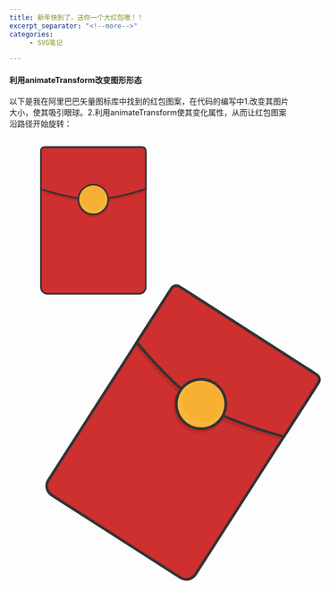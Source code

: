 ```yaml
---
title: 新年快到了，送你一个大红包嗷！！
excerpt_separator: "<!--more-->"
categories: 
     - SVG笔记

---
```



#### 利用animateTransform改变图形形态
<!--more-->
以下是我在阿里巴巴矢量图标库中找到的红包图案，在代码的编写中1.改变其图片大小，使其吸引眼球。2.利用animateTransform使其变化属性，从而让红包图案沿路径开始旋转：

<div>
<svg t="1610363986691" class="icon" viewBox="0 0 1024 1024" version="1.1" xmlns="http://www.w3.org/2000/svg" p-id="1234" width="300px" height="300px" >
	<path d="M792.7 960.2H232.6c-22.1 0-40-17.9-40-40v-816c0-22.1 17.9-40 40-40h560.1c22.1 0 40 17.9 40 40v816c0 22.1-17.9 40-40 40z" fill="#CE302F" p-id="1235">
		</path>
	<path d="M792.7 965.2H232.6c-24.8 0-45-20.2-45-45v-816c0-24.8 20.2-45 45-45h560.1c24.8 0 45 20.2 45 45v816c0 24.8-20.2 45-45 45z m-560.1-896c-19.3 0-35 15.7-35 35v816c0 19.3 15.7 35 35 35h560.1c19.3 0 35-15.7 35-35v-816c0-19.3-15.7-35-35-35H232.6z" fill="#333333" p-id="1236">
	    </path>
	<path d="M827.1 336.5S640 403.9 511.9 404.1c-125.7 0.2-313.3-67.6-313.3-67.6V87c0-12.6 9.4-22.7 21-22.7h586.5c11.6 0 21 10.2 21 22.7v249.5z" fill="#C12727" p-id="1237">
	   </path>
	<path d="M832.7 320.2s-190.6 63.4-321.1 63.6c-128 0.2-319.1-63.6-319.1-63.6V85.6c0-11.8 9.6-21.4 21.4-21.4h597.4c11.8 0 21.4 9.6 21.4 21.4v234.6z" fill="#CE302F" p-id="1238">
	   </path>
	<path d="M511 388.8c-127.3 0-318.1-63.2-320-63.8l-3.4-1.1V85.6c0-14.5 11.8-26.4 26.4-26.4h597.4c14.5 0 26.4 11.8 26.4 26.4v238.2l-3.4 1.1c-1.9 0.6-192.8 63.6-322.6 63.8-0.3 0.1-0.6 0.1-0.8 0.1z m-313.4-72.2c26.2 8.5 197.1 62.2 313.4 62.2h0.6c118.7-0.2 289.8-53.7 316.1-62.2v-231c0-9-7.3-16.4-16.4-16.4H214c-9 0-16.4 7.3-16.4 16.4v231z" fill="#333333" p-id="1239">
	    </path>
	<path d="M512.7 394.8m-97.1 0a97.1 97.1 0 1 0 194.2 0 97.1 97.1 0 1 0-194.2 0Z" fill="#C12727" p-id="1240">
		</path>
	<path d="M512.7 383.8m-90.7 0a90.7 90.7 0 1 0 181.4 0 90.7 90.7 0 1 0-181.4 0Z" fill="#F8B739" p-id="1241">
		</path>
	<path d="M512.7 479.5c-52.8 0-95.7-42.9-95.7-95.7s42.9-95.7 95.7-95.7c52.8 0 95.7 42.9 95.7 95.7s-43 95.7-95.7 95.7z m0-181.4c-47.2 0-85.7 38.4-85.7 85.7s38.4 85.7 85.7 85.7c47.2 0 85.7-38.4 85.7-85.7s-38.5-85.7-85.7-85.7z" fill="#333333" p-id="1242">
		</path>
	<path d="M512.7 372.8m-74.3 0a74.3 74.3 0 1 0 148.6 0 74.3 74.3 0 1 0-148.6 0Z" fill="#F7B034" p-id="1243">
		</path>
</svg>
</div>

<div>
<svg t="1610363986691" class="icon" viewBox="0 0 1024 1024" version="1.1" xmlns="http://www.w3.org/2000/svg" p-id="1234" width="500px" height="500px">
	<path d="M792.7 960.2H232.6c-22.1 0-40-17.9-40-40v-816c0-22.1 17.9-40 40-40h560.1c22.1 0 40 17.9 40 40v816c0 22.1-17.9 40-40 40z" fill="#CE302F" p-id="1235">
		</path>
	<path d="M792.7 965.2H232.6c-24.8 0-45-20.2-45-45v-816c0-24.8 20.2-45 45-45h560.1c24.8 0 45 20.2 45 45v816c0 24.8-20.2 45-45 45z m-560.1-896c-19.3 0-35 15.7-35 35v816c0 19.3 15.7 35 35 35h560.1c19.3 0 35-15.7 35-35v-816c0-19.3-15.7-35-35-35H232.6z" fill="#333333" p-id="1236">
	    </path>
	<path d="M827.1 336.5S640 403.9 511.9 404.1c-125.7 0.2-313.3-67.6-313.3-67.6V87c0-12.6 9.4-22.7 21-22.7h586.5c11.6 0 21 10.2 21 22.7v249.5z" fill="#C12727" p-id="1237">
	   </path>
	<path d="M832.7 320.2s-190.6 63.4-321.1 63.6c-128 0.2-319.1-63.6-319.1-63.6V85.6c0-11.8 9.6-21.4 21.4-21.4h597.4c11.8 0 21.4 9.6 21.4 21.4v234.6z" fill="#CE302F" p-id="1238">
	   </path>
	<path d="M511 388.8c-127.3 0-318.1-63.2-320-63.8l-3.4-1.1V85.6c0-14.5 11.8-26.4 26.4-26.4h597.4c14.5 0 26.4 11.8 26.4 26.4v238.2l-3.4 1.1c-1.9 0.6-192.8 63.6-322.6 63.8-0.3 0.1-0.6 0.1-0.8 0.1z m-313.4-72.2c26.2 8.5 197.1 62.2 313.4 62.2h0.6c118.7-0.2 289.8-53.7 316.1-62.2v-231c0-9-7.3-16.4-16.4-16.4H214c-9 0-16.4 7.3-16.4 16.4v231z" fill="#333333" p-id="1239">
	    </path>
	<path d="M512.7 394.8m-97.1 0a97.1 97.1 0 1 0 194.2 0 97.1 97.1 0 1 0-194.2 0Z" fill="#C12727" p-id="1240">
		</path>
	<path d="M512.7 383.8m-90.7 0a90.7 90.7 0 1 0 181.4 0 90.7 90.7 0 1 0-181.4 0Z" fill="#F8B739" p-id="1241">
		</path>
	<path d="M512.7 479.5c-52.8 0-95.7-42.9-95.7-95.7s42.9-95.7 95.7-95.7c52.8 0 95.7 42.9 95.7 95.7s-43 95.7-95.7 95.7z m0-181.4c-47.2 0-85.7 38.4-85.7 85.7s38.4 85.7 85.7 85.7c47.2 0 85.7-38.4 85.7-85.7s-38.5-85.7-85.7-85.7z" fill="#333333" p-id="1242">
		</path>
	<path d="M512.7 372.8m-74.3 0a74.3 74.3 0 1 0 148.6 0 74.3 74.3 0 1 0-148.6 0Z" fill="#F7B034" p-id="1243">
		</path>
		<animateTransform
            attributeName="transform"
            begin="0s"
            dur="10s"
            type="rotate"
            from="30 60 90"
            to="310 240 170"
            repeatCount="indefinite"
        />
</svg>

</div>